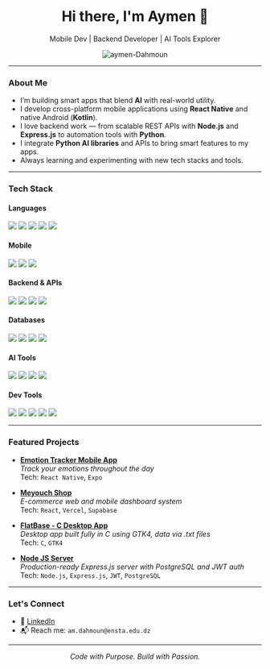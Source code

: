 <h1 align="center">Hi there, I'm Aymen 👋</h1>

<p align="center">
  Mobile Dev | Backend Developer | AI Tools Explorer
</p>

<p align="center">
  <img src="https://komarev.com/ghpvc/?username=aymen-Dahmoun&label=Profile%20views&color=0e75b6&style=flat" alt="aymen-Dahmoun" />
</p>

---

### About Me

- I’m building smart apps that blend **AI** with real-world utility.
- I develop cross-platform mobile applications using **React Native** and native Android (**Kotlin**).
- I love backend work — from scalable REST APIs with **Node.js** and **Express.js** to automation tools with **Python**.
- I integrate **Python AI libraries** and APIs to bring smart features to my apps.
- Always learning and experimenting with new tech stacks and tools.

---

### Tech Stack

#### Languages
<p>
  <img src="https://img.shields.io/badge/JavaScript-F7DF1E?style=flat&logo=javascript&logoColor=black" />
  <img src="https://img.shields.io/badge/TypeScript-3178C6?style=flat&logo=typescript&logoColor=white" />
  <img src="https://img.shields.io/badge/Kotlin-7F52FF?style=flat&logo=kotlin&logoColor=white" />
  <img src="https://img.shields.io/badge/Python-3776AB?style=flat&logo=python&logoColor=white" />
  <img src="https://img.shields.io/badge/SQL-003B57?style=flat&logo=postgresql&logoColor=white" />
</p>

#### Mobile
<p>
  <img src="https://img.shields.io/badge/React_Native-61DAFB?style=flat&logo=react&logoColor=black" />
  <img src="https://img.shields.io/badge/Expo-000020?style=flat&logo=expo&logoColor=white" />
  <img src="https://img.shields.io/badge/Kotlin-Android-3DDC84?style=flat&logo=android&logoColor=white" />
</p>

#### Backend & APIs
<p>
  <img src="https://img.shields.io/badge/Node.js-339933?style=flat&logo=node.js&logoColor=white" />
  <img src="https://img.shields.io/badge/Express.js-000000?style=flat&logo=express&logoColor=white" />
  <img src="https://img.shields.io/badge/Next.js-000000?style=flat&logo=next.js&logoColor=white" />
  <img src="https://img.shields.io/badge/Postman-FF6C37?style=flat&logo=postman&logoColor=white" />
</p>

#### Databases
<p>
  <img src="https://img.shields.io/badge/PostgreSQL-4169E1?style=flat&logo=postgresql&logoColor=white" />
  <img src="https://img.shields.io/badge/MySQL-4479A1?style=flat&logo=mysql&logoColor=white" />
  <img src="https://img.shields.io/badge/SQLite-003B57?style=flat&logo=sqlite&logoColor=white" />
  <img src="https://img.shields.io/badge/Supabase-3ECF8E?style=flat&logo=supabase&logoColor=white" />
</p>

#### AI Tools
<p>
  <img src="https://img.shields.io/badge/DeepFace-0A0A0A?style=flat&logo=python&logoColor=white" />
  <img src="https://img.shields.io/badge/OpenCV-5C3EE8?style=flat&logo=opencv&logoColor=white" />
  <img src="https://img.shields.io/badge/APScheduler-006699?style=flat&logo=python&logoColor=white" />
  <img src="https://img.shields.io/badge/MetaTrader-0086B3?style=flat&logo=tradingview&logoColor=white" />
</p>

#### Dev Tools
<p>
  <img src="https://img.shields.io/badge/Git-F05032?style=flat&logo=git&logoColor=white" />
  <img src="https://img.shields.io/badge/GitHub-181717?style=flat&logo=github&logoColor=white" />
  <img src="https://img.shields.io/badge/Docker-2496ED?style=flat&logo=docker&logoColor=white" />
  <img src="https://img.shields.io/badge/VSCode-007ACC?style=flat&logo=visual-studio-code&logoColor=white" />
  <img src="https://img.shields.io/badge/Adobe-FF0000?style=flat&logo=adobe&logoColor=white" />
</p>

---

### Featured Projects

- **[Emotion Tracker Mobile App](https://github.com/aymen-Dahmoun/Mood_Tracker)**  
  _Track your emotions throughout the day_  
  Tech: `React Native`, `Expo`

- **[Meyouch Shop](https://meyouchshop.me)**  
  _E-commerce web and mobile dashboard system_  
  Tech: `React`, `Vercel`, `Supabase`

- **[FlatBase - C Desktop App](https://github.com/aymen-Dahmoun/FlatBase)**  
  _Desktop app built fully in C using GTK4, data via .txt files_  
  Tech: `C`, `GTK4`

- **[Node JS Server](https://github.com/aymen-Dahmoun/node_js_server)**  
  _Production-ready Express.js server with PostgreSQL and JWT auth_  
  Tech: `Node.js`, `Express.js`, `JWT`, `PostgreSQL`

---

### Let's Connect

- 💼 [LinkedIn](https://www.linkedin.com/in/dahmoun-mouaine-aymen-3b8604300/)
- 📬 Reach me: `am.dahmoun@ensta.edu.dz`

---

<p align="center">
  <i>Code with Purpose. Build with Passion.</i>
</p>
